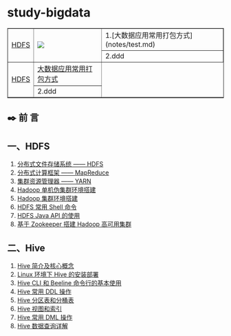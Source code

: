 # study-bigdata

<table border="1" align="center">
    <tr>
        <td rowspan="2"><a href="#一HDFS">HDFS</a></td>
        <td rowspan="2"><image src="img/hadoop.jpg"></image></td>
       	<td>1.[大数据应用常用打包方式](notes/test.md)</td>
    </tr>
     <tr>
    	<td>2.ddd</td>
    </tr>
    <tr>
        <td rowspan="2"><a href="#二HIVE">HDFS</a></td>
       	<td><a href="notes/test.md">大数据应用常用打包方式</td>
    </tr>
     <tr>
    	<td>2.ddd</td>
    </tr>



</table>


## :black_nib: 前  言
## 一、HDFS
1. [分布式文件存储系统 —— HDFS](notes/Hadoop-HDFS.md)
2. [分布式计算框架 —— MapReduce](notes/Hadoop-MapReduce.md)
3. [集群资源管理器 —— YARN](notes/Hadoop-YARN.md)
4. [Hadoop 单机伪集群环境搭建](notes/installation/Hadoop单机环境搭建.md)
5. [Hadoop 集群环境搭建](notes/installation/Hadoop集群环境搭建.md)
6. [HDFS 常用 Shell 命令](notes/HDFS常用Shell命令.md)
7. [HDFS Java API 的使用](notes/HDFS-Java-API.md)
8. [基于 Zookeeper 搭建 Hadoop 高可用集群](notes/installation/基于Zookeeper搭建Hadoop高可用集群.md)

## 二、Hive
1. [Hive 简介及核心概念](notes/Hive简介及核心概念.md)
2. [Linux 环境下 Hive 的安装部署](notes/installation/Linux环境下Hive的安装部署.md)
4. [Hive CLI 和 Beeline 命令行的基本使用](notes/HiveCLI和Beeline命令行的基本使用.md)
6. [Hive 常用 DDL 操作](notes/Hive常用DDL操作.md)
7. [Hive 分区表和分桶表](notes/Hive分区表和分桶表.md)
8. [Hive 视图和索引](notes/Hive视图和索引.md)
9. [Hive 常用 DML 操作](notes/Hive常用DML操作.md)
10. [Hive 数据查询详解](notes/Hive数据查询详解.md)